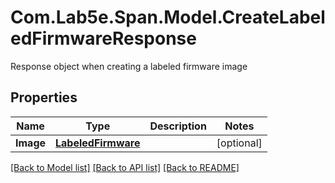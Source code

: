 # Com.Lab5e.Span.Model.CreateLabeledFirmwareResponse
Response object when creating a labeled firmware image

## Properties

Name | Type | Description | Notes
------------ | ------------- | ------------- | -------------
**Image** | [**LabeledFirmware**](LabeledFirmware.md) |  | [optional] 

[[Back to Model list]](../README.md#documentation-for-models) [[Back to API list]](../README.md#documentation-for-api-endpoints) [[Back to README]](../README.md)

